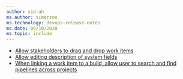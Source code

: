 ```yaml
---
author: sid-ah
ms.author: simerzou
ms.technology: devops-release-notes
ms.date: 09/10/2020
ms.topic: include
---
```

    
- [Allow stakeholders to drag and drop work items](#allow-stakeholders-to-drag-and-drop-work-items)
- [Allow editing description of system fields](#allow-editing-description-of-system-fields)
- [When linking a work item to a build, allow user to search and find pipelines across projects ](#when-linking-a-work-item-to-a-build,-allow-user-to-search-and-find-pipelines-across-projects-)

    